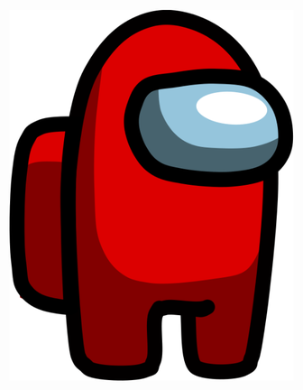 <p align="center">
	<a href="https://labs.soupbowl.io">
		<img src="amongus/imposter.min.svg" />
	</a>
</p>
